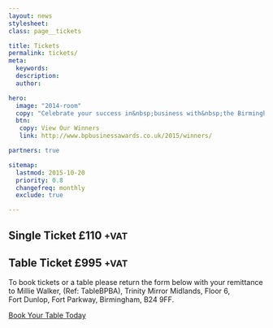 ```yaml
---
layout: news
stylesheet:
class: page__tickets

title: Tickets
permalink: tickets/
meta:
  keywords:
  description:
  author:

hero:
  image: "2014-room"
  copy: "Celebrate your success in&nbsp;business with&nbsp;the Birmingham&nbsp;Post"
  btn:
   copy: View Our Winners
   link: http://www.bpbusinessawards.co.uk/2015/winners/

partners: true

sitemap:
  lastmod: 2015-10-20
  priority: 0.8
  changefreq: monthly
  exclude: true

---
```


## Single Ticket £110 <small>+VAT</small>

## Table Ticket £995 <small>+VAT</small>

To book tickets or a table please return the form below with your remittance to Millie&nbsp;Walker, (Ref: TableBPBA), Trinity&nbsp;Mirror&nbsp;Midlands, Floor&nbsp;6, Fort&nbsp;Dunlop, Fort&nbsp;Parkway, Birmingham, B24&nbsp;9FF.

<p itemprop="offers" itemscope itemtype="http://schema.org/Offer">
   <a itemprop="url" class="btn btn--primary btn__full" href="{{ site.media }}/documents/table-booking-form-v5.pdf">Book Your Table Today</a>
</p>
